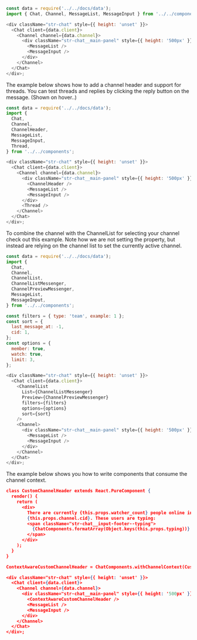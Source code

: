 ```js
const data = require('../../docs/data');
import { Chat, Channel, MessageList, MessageInput } from '../../components';

<div className="str-chat" style={{ height: 'unset' }}>
  <Chat client={data.client}>
    <Channel channel={data.channel}>
      <div className="str-chat__main-panel" style={{ height: '500px' }}>
        <MessageList />
        <MessageInput />
      </div>
    </Channel>
  </Chat>
</div>;
```

The example below shows how to add a channel header and support for threads.
You can test threads and replies by clicking the reply button on the message.
(Shown on hover..)

```js
const data = require('../../docs/data');
import {
  Chat,
  Channel,
  ChannelHeader,
  MessageList,
  MessageInput,
  Thread,
} from '../../components';

<div className="str-chat" style={{ height: 'unset' }}>
  <Chat client={data.client}>
    <Channel channel={data.channel}>
      <div className="str-chat__main-panel" style={{ height: '500px' }}>
        <ChannelHeader />
        <MessageList />
        <MessageInput />
      </div>
      <Thread />
    </Channel>
  </Chat>
</div>;
```

To combine the channel with the ChannelList for selecting your channel check out this example.
Note how we are not setting the <Channel channel={} /> property, but instead are relying on the channel list to set the currently active channel.

```js
const data = require('../../docs/data');
import {
  Chat,
  Channel,
  ChannelList,
  ChannelListMessenger,
  ChannelPreviewMessenger,
  MessageList,
  MessageInput,
} from '../../components';

const filters = { type: 'team', example: 1 };
const sort = {
  last_message_at: -1,
  cid: 1,
};
const options = {
  member: true,
  watch: true,
  limit: 3,
};

<div className="str-chat" style={{ height: 'unset' }}>
  <Chat client={data.client}>
    <ChannelList
      List={ChannelListMessenger}
      Preview={ChannelPreviewMessenger}
      filters={filters}
      options={options}
      sort={sort}
    />
    <Channel>
      <div className="str-chat__main-panel" style={{ height: '500px' }}>
        <MessageList />
        <MessageInput />
      </div>
    </Channel>
  </Chat>
</div>;
```

The example below shows you how to write components that consume the channel context.

```json
class CustomChannelHeader extends React.PureComponent {
  render() {
    return (
      <div>
        There are currently {this.props.watcher_count} people online in channel
        {this.props.channel.cid}. These users are typing:
        <span className="str-chat__input-footer--typing">
          {ChatComponents.formatArray(Object.keys(this.props.typing))}
        </span>
      </div>
    );
  }
}

ContextAwareCustomChannelHeader = ChatComponents.withChannelContext(CustomChannelHeader);

<div className="str-chat" style={{ height: 'unset' }}>
  <Chat client={data.client}>
    <Channel channel={data.channel}>
      <div className="str-chat__main-panel" style={{ height: '500px' }}>
        <ContextAwareCustomChannelHeader />
        <MessageList />
        <MessageInput />
      </div>
    </Channel>
  </Chat>
</div>;
```
